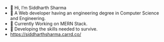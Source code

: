- 👋 Hi, I’m Siddharth Sharma
- 👀 A Web developer having an engineering degree in Computer Science and Engineering.
- 🌱 Currently Working on MERN Stack.
- 💞 Developing the skills needed to survive.
- https://siddharthsharma.carrd.co/

<!---
SidAlpha09/SidAlpha09 is a ✨ special ✨ repository because its `README.md` (this file) appears on your GitHub profile.
You can click the Preview link to take a look at your changes.
--->

